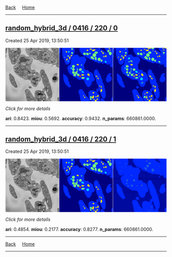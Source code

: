 
[Back](..)&nbsp;&nbsp;&nbsp;&nbsp;&nbsp;[Home](https://leapmanlab.github.io/snapshots)

---

<div class="summary"><a href="0"><h2>random_hybrid_3d / 0416 / 220 / 0</h2></a><p>Created 25 Apr 2019, 13:50:51
</p><a href="0"><img src="0/media/summary.png" align="center"></a><p>
<i>Click for more details</i>
</p></div>

**ari**: 0.8423. **miou**: 0.5692. **accuracy**: 0.9432. **n_params**: 660861.0000. 

---

<div class="summary"><a href="1"><h2>random_hybrid_3d / 0416 / 220 / 1</h2></a><p>Created 25 Apr 2019, 13:50:51
</p><a href="1"><img src="1/media/summary.png" align="center"></a><p>
<i>Click for more details</i>
</p></div>

**ari**: 0.4854. **miou**: 0.2177. **accuracy**: 0.8277. **n_params**: 660861.0000. 

---

[Back](..)&nbsp;&nbsp;&nbsp;&nbsp;&nbsp;[Home](https://leapmanlab.github.io/snapshots)

---